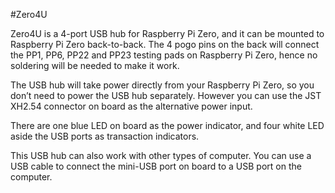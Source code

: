 <!--
---
name: Zero4U
class: board
type: usb
formfactor: USB
manufacturer: UUGear
description: 4-port USB hub for Raspberry Pi Zero
url: http://www.uugear.com/product/zero4u/
buy: http://www.uugear.com/product/zero4u/
image: 'uugear-zero4u.png'
pincount: 40
eeprom: no
power: 5v
-->
#Zero4U

Zero4U is a 4-port USB hub for Raspberry Pi Zero, and it can be mounted to Raspberry Pi Zero back-to-back. The 4 pogo pins on the back will connect the PP1, PP6, PP22 and PP23 testing pads on Raspberry Pi Zero, hence no soldering will be needed to make it work.

The USB hub will take power directly from your Raspberry Pi Zero, so you don’t need to power the USB hub separately. However you can use the JST XH2.54 connector on board as the alternative power input.

There are one blue LED on board as the power indicator, and four white LED aside the USB ports as transaction indicators.

This USB hub can also work with other types of computer. You can use a USB cable to connect the mini-USB port on board to a USB port on the computer.
